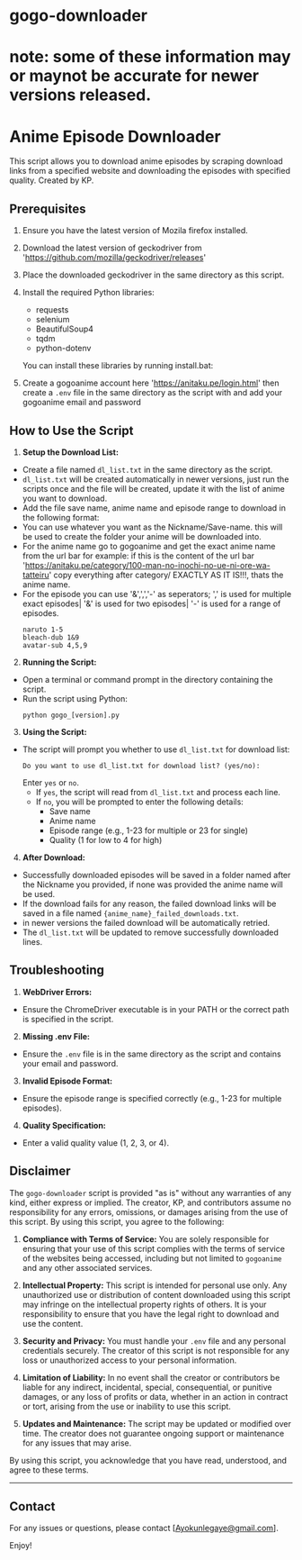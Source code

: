 # gogo-downloader
# note: some of these information may or maynot be accurate for newer versions released.
Anime Episode Downloader
========================

This script allows you to download anime episodes by scraping download links from a specified website and downloading the episodes with specified quality. Created by KP.

Prerequisites
-------------
1. Ensure you have the latest version of Mozila firefox installed.
2. Download the latest version of geckodriver from 'https://github.com/mozilla/geckodriver/releases'
3. Place the downloaded geckodriver in the same directory as this script.
4. Install the required Python libraries:
   - requests
   - selenium
   - BeautifulSoup4
   - tqdm
   - python-dotenv

   You can install these libraries by running install.bat:


5. Create a gogoanime account here 'https://anitaku.pe/login.html' then create a `.env` file in the same directory as the script with and add your gogoanime email and password


How to Use the Script
---------------------
1. **Setup the Download List:**
- Create a file named `dl_list.txt` in the same directory as the script.
- `dl_list.txt` will be created automatically in newer versions, just run the scripts once and the file will be created, update it with the list of anime you want to download.
- Add the file save name, anime name and episode range to download in the following format:
- You can use whatever you want as the Nickname/Save-name. this will be used to create the folder your anime will be downloaded into.
- For the anime name go to gogoanime and get the exact anime name from the url bar for example: if this is the content of the url bar 'https://anitaku.pe/category/100-man-no-inochi-no-ue-ni-ore-wa-tatteiru' copy everything after category/ EXACTLY AS IT IS!!!, thats the anime name.
- For the episode you can use '&',',','-' as seperators; ',' is used for multiple exact episodes| '&' is used for two episodes| '-' is used for a range of episodes.
  ```
  naruto 1-5
  bleach-dub 1&9
  avatar-sub 4,5,9
  ```

2. **Running the Script:**
- Open a terminal or command prompt in the directory containing the script.
- Run the script using Python:
  ```
  python gogo_[version].py
  ```

3. **Using the Script:**
- The script will prompt you whether to use `dl_list.txt` for download list:
  ```
  Do you want to use dl_list.txt for download list? (yes/no):
  ```
  Enter `yes` or `no`.
  - If `yes`, the script will read from `dl_list.txt` and process each line.
  - If `no`, you will be prompted to enter the following details:
    - Save name
    - Anime name
    - Episode range (e.g., 1-23 for multiple or 23 for single)
    - Quality (1 for low to 4 for high)

4. **After Download:**
- Successfully downloaded episodes will be saved in a folder named after the Nickname you provided, if none was provided the anime name will be used.
- If the download fails for any reason, the failed download links will be saved in a file named `{anime_name}_failed_downloads.txt`.
- in newer versions the failed download will be automatically retried.
- The `dl_list.txt` will be updated to remove successfully downloaded lines.

Troubleshooting
---------------
1. **WebDriver Errors:**
- Ensure the ChromeDriver executable is in your PATH or the correct path is specified in the script.

2. **Missing .env File:**
- Ensure the `.env` file is in the same directory as the script and contains your email and password.

3. **Invalid Episode Format:**
- Ensure the episode range is specified correctly (e.g., 1-23 for multiple episodes).

4. **Quality Specification:**
- Enter a valid quality value (1, 2, 3, or 4).

Disclaimer
-------
The `gogo-downloader` script is provided "as is" without any warranties of any kind, either express or implied. The creator, KP, and contributors assume no responsibility for any errors, omissions, or damages arising from the use of this script. By using this script, you agree to the following:

1. **Compliance with Terms of Service:** You are solely responsible for ensuring that your use of this script complies with the terms of service of the websites being accessed, including but not limited to `gogoanime` and any other associated services.

2. **Intellectual Property:** This script is intended for personal use only. Any unauthorized use or distribution of content downloaded using this script may infringe on the intellectual property rights of others. It is your responsibility to ensure that you have the legal right to download and use the content.

3. **Security and Privacy:** You must handle your `.env` file and any personal credentials securely. The creator of this script is not responsible for any loss or unauthorized access to your personal information.

4. **Limitation of Liability:** In no event shall the creator or contributors be liable for any indirect, incidental, special, consequential, or punitive damages, or any loss of profits or data, whether in an action in contract or tort, arising from the use or inability to use this script.

5. **Updates and Maintenance:** The script may be updated or modified over time. The creator does not guarantee ongoing support or maintenance for any issues that may arise.

By using this script, you acknowledge that you have read, understood, and agree to these terms.

---

Contact
-------
For any issues or questions, please contact [Ayokunlegaye@gmail.com].

Enjoy!
